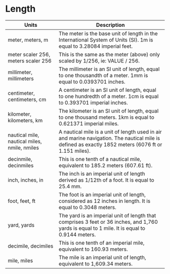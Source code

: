 # Length

| Units | Description |
| --- | --- |
| meter, meters, m | The meter is the base unit of length in the International System of Units (SI). 1m is equal to 3.28084 imperial feet. |
| meter scaler 256, meters scaler 256 | This is the same as the meter (above) only scaled by 1/256, ie: VALUE / 256. |
| millimeter, millimeters | The millimeter is an SI unit of length, equal to one thousandth of a meter. 1mm is equal to 0.0393701 inches. |
| centimeter, centimeters, cm | A centimeter is an SI unit of length, equal to one hundredth of a meter. 1cm is equal to 0.393701 imperial inches. |
| kilometer, kilometers, km | The kilometer is an SI unit of length, equal to one thousand meters. 1km is equal to 0.621371 imperial miles. |
| nautical mile, nautical miles, nmile, nmiles | A nautical mile is a unit of length used in air and marine navigation. The nautical mile is defined as exactly 1852 meters (6076 ft or 1.151 miles). |
| decinmile, decinmiles | This is one tenth of a nautical mile, equivalent to 185.2 meters (607.61 ft). |
| inch, inches, in | The inch is an imperial unit of length derived as 1/12th of a foot. It is equal to 25.4 mm. |
| foot, feet, ft | The foot is an imperial unit of length, considered as 12 inches in length. It is equal to 0.3048 meters. |
| yard, yards | The yard is an imperial unit of length that comprises 3 feet or 36 inches, and 1,760 yards is equal to 1 mile. It is equal to 0.9144 meters. |
| decimile, decimiles | This is one tenth of an imperial mile, equivalent to 160.93 meters. |
| mile, miles | The mile is an imperial unit of length, equivalent to 1,609.34 meters. |
